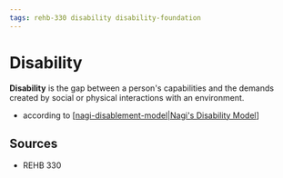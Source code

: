 ```yaml
---
tags: rehb-330 disability disability-foundation
---
```


# Disability

**Disability** is the gap between a person's capabilities and the demands created by social or physical interactions with an environment.

- according to [[nagi-disablement-model|Nagi's Disability Model]]

## Sources

- REHB 330

[//begin]: # "Autogenerated link references for markdown compatibility"
[nagi-disablement-model|Nagi's Disability Model]: nagi-disablement-model "Nagi disablement model"
[//end]: # "Autogenerated link references"
